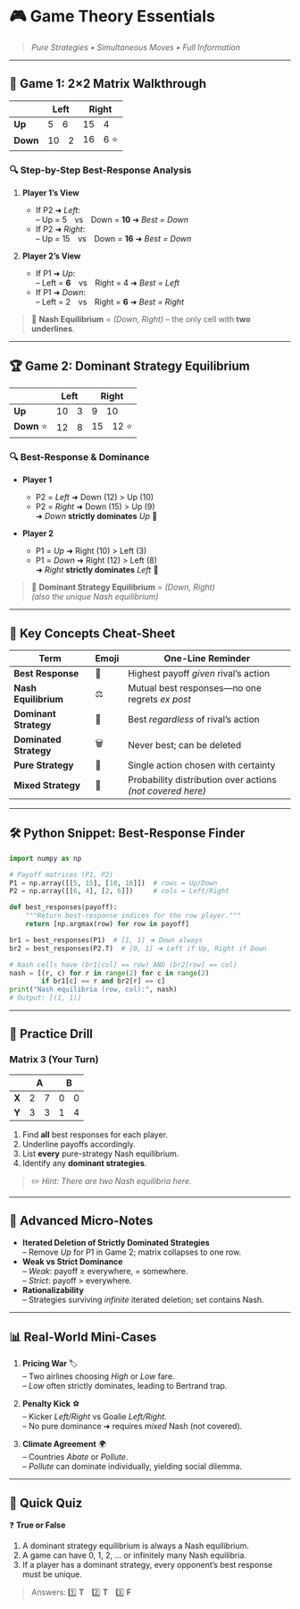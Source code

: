 # 🎮 **Game Theory Essentials**
> *Pure Strategies • Simultaneous Moves • Full Information*

---

## 🧩 **Game 1: 2×2 Matrix Walkthrough**

|               | **Left** | **Right** |
|---------------|----------|-----------|
| **Up**        | 5 6      | 15 4      |
| **Down**      | 10 2     | 16 6 ⭐    |

### 🔍 **Step-by-Step Best-Response Analysis**

1. **Player 1’s View**  
   - If P2 ➜ *Left*:  
     – Up = 5 vs Down = **10** ➜ *Best = Down*  
   - If P2 ➜ *Right*:  
     – Up = 15 vs Down = **16** ➜ *Best = Down*  

2. **Player 2’s View**  
   - If P1 ➜ *Up*:  
     – Left = **6** vs Right = 4 ➜ *Best = Left*  
   - If P1 ➜ *Down*:  
     – Left = 2 vs Right = **6** ➜ *Best = Right*  

> 🎯 **Nash Equilibrium** = *(Down, Right)* – the only cell with **two underlines**.

---

## 🏆 **Game 2: Dominant Strategy Equilibrium**

|               | **Left** | **Right** |
|---------------|----------|-----------|
| **Up**        | 10 3     | 9 10      |
| **Down** ⭐   | 12 8     | 15 12 ⭐  |

### 🔍 **Best-Response & Dominance**

- **Player 1**  
  - P2 = *Left* ➜ Down (12) > Up (10)  
  - P2 = *Right* ➜ Down (15) > Up (9)  
  ➜ *Down* **strictly dominates** *Up* 🚀  

- **Player 2**  
  - P1 = *Up* ➜ Right (10) > Left (3)  
  - P1 = *Down* ➜ Right (12) > Left (8)  
  ➜ *Right* **strictly dominates** *Left* 🚀  

> 🎯 **Dominant Strategy Equilibrium** = *(Down, Right)*  
> *(also the unique Nash equilibrium)*

---

## 🧠 **Key Concepts Cheat-Sheet**

| Term | Emoji | One-Line Reminder |
|------|-------|-------------------|
| **Best Response** | 🎯 | Highest payoff *given* rival’s action |
| **Nash Equilibrium** | ⚖️ | Mutual best responses—no one regrets *ex post* |
| **Dominant Strategy** | 👑 | Best *regardless* of rival’s action |
| **Dominated Strategy** | 🗑️ | Never best; can be deleted |
| **Pure Strategy** | 📄 | Single action chosen with certainty |
| **Mixed Strategy** | 🎲 | Probability distribution over actions *(not covered here)* |

---

## 🛠️ **Python Snippet: Best-Response Finder**

```python
import numpy as np

# Payoff matrices (P1, P2)
P1 = np.array([[5, 15], [10, 16]])  # rows = Up/Down
P2 = np.array([[6, 4], [2, 6]])     # cols = Left/Right

def best_responses(payoff):
    """Return best-response indices for the row player."""
    return [np.argmax(row) for row in payoff]

br1 = best_responses(P1)  # [1, 1] ➜ Down always
br2 = best_responses(P2.T)  # [0, 1] ➜ Left if Up, Right if Down

# Nash cells have (br1[col] == row) AND (br2[row] == col)
nash = [(r, c) for r in range(2) for c in range(2)
        if br1[c] == r and br2[r] == c]
print("Nash equilibria (row, col):", nash)
# Output: [(1, 1)]
```

---

## 🧪 **Practice Drill**

### Matrix 3 (Your Turn)

|       | **A** | **B** |
|-------|-------|-------|
| **X** | 2 7  | 0 0  |
| **Y** | 3 3  | 1 4  |

1. Find **all** best responses for each player.  
2. Underline payoffs accordingly.  
3. List **every** pure-strategy Nash equilibrium.  
4. Identify any **dominant strategies**.

> ✏️ *Hint: There are two Nash equilibria here.*

---

## 🌟 **Advanced Micro-Notes**

- **Iterated Deletion of Strictly Dominated Strategies**  
  – Remove *Up* for P1 in Game 2; matrix collapses to one row.  
- **Weak vs Strict Dominance**  
  – *Weak*: payoff ≥ everywhere, = somewhere.  
  – *Strict*: payoff > everywhere.  
- **Rationalizability**  
  – Strategies surviving *infinite* iterated deletion; set contains Nash.

---

## 📊 **Real-World Mini-Cases**

1. **Pricing War** 🏷️  
   – Two airlines choosing *High* or *Low* fare.  
   – *Low* often strictly dominates, leading to Bertrand trap.

2. **Penalty Kick** ⚽  
   – Kicker *Left/Right* vs Goalie *Left/Right*.  
   – No pure dominance ➜ requires *mixed* Nash (not covered).

3. **Climate Agreement** 🌍  
   – Countries *Abate* or *Pollute*.  
   – *Pollute* can dominate individually, yielding social dilemma.

---

## 🧩 **Quick Quiz**

❓ **True or False**  
1. A dominant strategy equilibrium is always a Nash equilibrium.  
2. A game can have 0, 1, 2, … or infinitely many Nash equilibria.  
3. If a player has a dominant strategy, every opponent’s best response must be unique.

> Answers: 1️⃣ **T** 2️⃣ **T** 3️⃣ **F**
